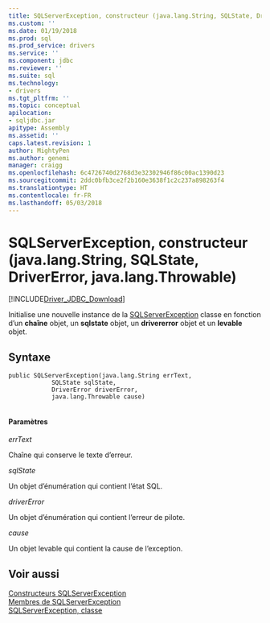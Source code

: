 ```yaml
---
title: SQLServerException, constructeur (java.lang.String, SQLState, DriverError, java.lang.Throwable) | Documents Microsoft
ms.custom: ''
ms.date: 01/19/2018
ms.prod: sql
ms.prod_service: drivers
ms.service: ''
ms.component: jdbc
ms.reviewer: ''
ms.suite: sql
ms.technology:
- drivers
ms.tgt_pltfrm: ''
ms.topic: conceptual
apilocation:
- sqljdbc.jar
apitype: Assembly
ms.assetid: ''
caps.latest.revision: 1
author: MightyPen
ms.author: genemi
manager: craigg
ms.openlocfilehash: 6c4726740d2768d3e32302946f86c00ac1390d23
ms.sourcegitcommit: 2ddc0bfb3ce2f2b160e3638f1c2c237a898263f4
ms.translationtype: HT
ms.contentlocale: fr-FR
ms.lasthandoff: 05/03/2018
---
```

# <a name="sqlserverexception-constructor-javalangstring-sqlstate-drivererror-javalangthrowable"></a>SQLServerException, constructeur (java.lang.String, SQLState, DriverError, java.lang.Throwable)
[!INCLUDE[Driver_JDBC_Download](../../../includes/driver_jdbc_download.md)]

  Initialise une nouvelle instance de la [SQLServerException](../../../connect/jdbc/reference/sqlserverexception-class.md) classe en fonction d’un **chaîne** objet, un **sqlstate** objet, un **drivererror** objet et un **levable** objet.

## <a name="syntax"></a>Syntaxe  
  
```  
public SQLServerException(java.lang.String errText,
            SQLState sqlState,
            DriverError driverError,
            java.lang.Throwable cause)
            
```  
  
#### <a name="parameters"></a>Paramètres  
 *errText*  
  
 Chaîne qui conserve le texte d’erreur.
  
 *sqlState*  
  
 Un objet d’énumération qui contient l’état SQL.
 
 *driverError*  
  
 Un objet d’énumération qui contient l’erreur de pilote.
 
 *cause*  
  
 Un objet levable qui contient la cause de l’exception.
  
## <a name="see-also"></a>Voir aussi  
 [Constructeurs SQLServerException](../../../connect/jdbc/reference/sqlserverexception-constructors.md)   
 [Membres de SQLServerException](../../../connect/jdbc/reference/sqlserverexception-members.md)   
 [SQLServerException, classe](../../../connect/jdbc/reference/sqlserverexception-class.md)  
  
  
